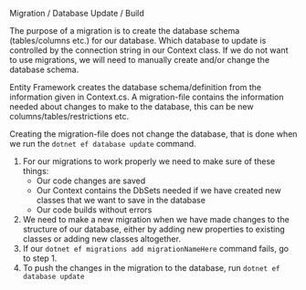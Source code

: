 Migration / Database Update / Build

The purpose of a migration is to create the database schema (tables/columns etc.)
for our database. Which database to update is controlled by the connection string in 
our Context class. If we do not want to use migrations, we will need to manually create
and/or change the database schema.

Entity Framework creates the database schema/definition from the information given
in Context.cs. A migration-file contains the information needed about changes to make
to the database, this can be new columns/tables/restrictions etc.

Creating the migration-file does not change the database, that is done when we run the 
`dotnet ef database update` command. 

1. For our migrations to work properly we need to make sure of these things:
	- Our code changes are saved
	- Our Context contains the DbSets needed if we have created new 
	   classes that we want to save in the database
	- Our code builds without errors
2. We need to make a new migration when we have made changes to the 
    structure of our database, either by adding new properties to existing classes or 
    adding new classes altogether.
3. If our `dotnet ef migrations add migrationNameHere` command fails, go to step 1.
4. To push the changes in the migration to the database, run `dotnet ef database update`

